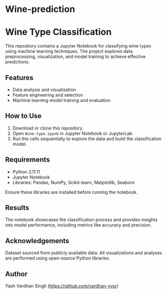 # Wine-prediction

# Wine Type Classification

This repository contains a Jupyter Notebook for classifying wine types using machine learning techniques. The project explores data preprocessing, visualization, and model training to achieve effective predictions.

## Features

- Data analysis and visualization
- Feature engineering and selection
- Machine learning model training and evaluation

## How to Use

1. Download or clone this repository.
2. Open `Wine-type.ipynb` in Jupyter Notebook or JupyterLab.
3. Run the cells sequentially to explore the data and build the classification model.

## Requirements

- Python 3.11.11
- Jupyter Notebook
- Libraries: Pandas, NumPy, Scikit-learn, Matplotlib, Seaborn

Ensure these libraries are installed before running the notebook.

## Results

The notebook showcases the classification process and provides insights into model performance, including metrics like accuracy and precision.

## Acknowledgements

Dataset sourced from publicly available data. All visualizations and analyses are performed using open-source Python libraries.

## Author

Yash Vardhan Singh (https://github.com/vardhan-yvsr)

